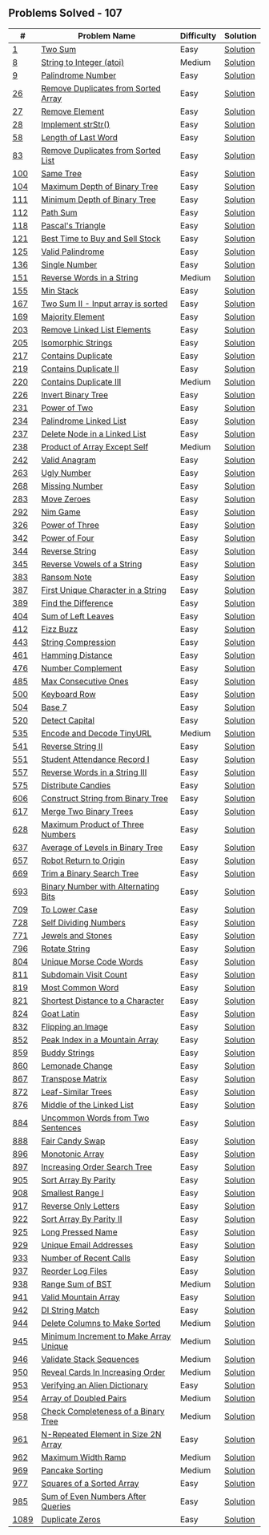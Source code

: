 ## Problems Solved - 107

| # | Problem Name | Difficulty | Solution |
| ---- | ------------ | ---------- | ----------- |  
| <a href="Easy/1  Two Sum/">1</a> |  <a href="Easy/1  Two Sum/Readme.md">Two Sum</a>| Easy | <a href="Easy/1  Two Sum/twoSum.js">Solution</a> | 
| <a href="Medium/8  String to Integer (atoi)/">8</a> |  <a href="Medium/8  String to Integer (atoi)/Readme.md">String to Integer (atoi)</a>| Medium | <a href="Medium/8  String to Integer (atoi)/stringToInteger(atoi).js">Solution</a> | 
| <a href="Easy/9 Palindrome Number/">9</a> |  <a href="Easy/9 Palindrome Number/Readme.md">Palindrome Number</a>| Easy | <a href="Easy/9 Palindrome Number/palindromeNumber.js">Solution</a> | 
| <a href="Easy/26  Remove Duplicates from Sorted Array/">26</a> |  <a href="Easy/26  Remove Duplicates from Sorted Array/Readme.md">Remove Duplicates from Sorted Array</a>| Easy | <a href="Easy/26  Remove Duplicates from Sorted Array/removeDuplicatesFromSortedArray.js">Solution</a> | 
| <a href="Easy/27  Remove Element/">27</a> |  <a href="Easy/27  Remove Element/Readme.md">Remove Element</a>| Easy | <a href="Easy/27  Remove Element/removeElement.js">Solution</a> | 
| <a href="Easy/28 Implement strStr()/">28</a> |  <a href="Easy/28 Implement strStr()/Readme.md">Implement strStr()</a>| Easy | <a href="Easy/28 Implement strStr()/implementStrstr().js">Solution</a> | 
| <a href="Easy/58  Length of Last Word/">58</a> |  <a href="Easy/58  Length of Last Word/Readme.md">Length of Last Word</a>| Easy | <a href="Easy/58  Length of Last Word/lengthOfLastWord.js">Solution</a> | 
| <a href="Easy/83 Remove Duplicates from Sorted List/">83</a> |  <a href="Easy/83 Remove Duplicates from Sorted List/Readme.md">Remove Duplicates from Sorted List</a>| Easy | <a href="Easy/83 Remove Duplicates from Sorted List/removeDuplicatesFromSortedList.js">Solution</a> | 
| <a href="Easy/100 Same Tree/">100</a> |  <a href="Easy/100 Same Tree/Readme.md">Same Tree</a>| Easy | <a href="Easy/100 Same Tree/sameTree.js">Solution</a> | 
| <a href="Easy/104 Maximum Depth of Binary Tree/">104</a> |  <a href="Easy/104 Maximum Depth of Binary Tree/Readme.md">Maximum Depth of Binary Tree</a>| Easy | <a href="Easy/104 Maximum Depth of Binary Tree/maximumDepthOfBinaryTree.js">Solution</a> | 
| <a href="Easy/111 Minimum Depth of Binary Tree/">111</a> |  <a href="Easy/111 Minimum Depth of Binary Tree/Readme.md">Minimum Depth of Binary Tree</a>| Easy | <a href="Easy/111 Minimum Depth of Binary Tree/minimumDepthOfBinaryTree.js">Solution</a> | 
| <a href="Easy/112 Path Sum/">112</a> |  <a href="Easy/112 Path Sum/Readme.md">Path Sum</a>| Easy | <a href="Easy/112 Path Sum/pathSum.js">Solution</a> | 
| <a href="Easy/118 Pascal's Triangle/">118</a> |  <a href="Easy/118 Pascal's Triangle/Readme.md">Pascal's Triangle</a>| Easy | <a href="Easy/118 Pascal's Triangle/pascal'sTriangle.js">Solution</a> | 
| <a href="Easy/121  Best Time to Buy and Sell Stock/">121</a> |  <a href="Easy/121  Best Time to Buy and Sell Stock/Readme.md">Best Time to Buy and Sell Stock</a>| Easy | <a href="Easy/121  Best Time to Buy and Sell Stock/bestTimeToBuyAndSellStock.js">Solution</a> | 
| <a href="Easy/125 Valid Palindrome/">125</a> |  <a href="Easy/125 Valid Palindrome/Readme.md">Valid Palindrome</a>| Easy | <a href="Easy/125 Valid Palindrome/validPalindrome.js">Solution</a> | 
| <a href="Easy/136 Single Number/">136</a> |  <a href="Easy/136 Single Number/Readme.md">Single Number</a>| Easy | <a href="Easy/136 Single Number/singleNumber.js">Solution</a> | 
| <a href="Medium/151  Reverse Words in a String/">151</a> |  <a href="Medium/151  Reverse Words in a String/Readme.md">Reverse Words in a String</a>| Medium | <a href="Medium/151  Reverse Words in a String/reverseWordsInAString.js">Solution</a> | 
| <a href="Easy/155 Min Stack/">155</a> |  <a href="Easy/155 Min Stack/Readme.md">Min Stack</a>| Easy | <a href="Easy/155 Min Stack/minStack.js">Solution</a> | 
| <a href="Easy/167 Two Sum II - Input array is sorted/">167</a> |  <a href="Easy/167 Two Sum II - Input array is sorted/Readme.md">Two Sum II - Input array is sorted</a>| Easy | <a href="Easy/167 Two Sum II - Input array is sorted/twoSumIiInputArrayIsSorted.js">Solution</a> | 
| <a href="Easy/169 Majority Element/">169</a> |  <a href="Easy/169 Majority Element/Readme.md">Majority Element</a>| Easy | <a href="Easy/169 Majority Element/majorityElement.js">Solution</a> | 
| <a href="Easy/203  Remove Linked List Elements/">203</a> |  <a href="Easy/203  Remove Linked List Elements/Readme.md">Remove Linked List Elements</a>| Easy | <a href="Easy/203  Remove Linked List Elements/removeLinkedListElements.js">Solution</a> | 
| <a href="Easy/205  Isomorphic Strings/">205</a> |  <a href="Easy/205  Isomorphic Strings/Readme.md">Isomorphic Strings</a>| Easy | <a href="Easy/205  Isomorphic Strings/isomorphicStrings.js">Solution</a> | 
| <a href="Easy/217  Contains Duplicate/">217</a> |  <a href="Easy/217  Contains Duplicate/Readme.md">Contains Duplicate</a>| Easy | <a href="Easy/217  Contains Duplicate/containsDuplicate.js">Solution</a> | 
| <a href="Easy/219  Contains Duplicate II/">219</a> |  <a href="Easy/219  Contains Duplicate II/Readme.md">Contains Duplicate II</a>| Easy | <a href="Easy/219  Contains Duplicate II/containsDuplicateIi.js">Solution</a> | 
| <a href="Medium/220  Contains Duplicate III/">220</a> |  <a href="Medium/220  Contains Duplicate III/Readme.md">Contains Duplicate III</a>| Medium | <a href="Medium/220  Contains Duplicate III/containsDuplicateIii.js">Solution</a> | 
| <a href="Easy/226 Invert Binary Tree/">226</a> |  <a href="Easy/226 Invert Binary Tree/Readme.md">Invert Binary Tree</a>| Easy | <a href="Easy/226 Invert Binary Tree/invertBinaryTree.js">Solution</a> | 
| <a href="Easy/231  Power of Two/">231</a> |  <a href="Easy/231  Power of Two/Readme.md">Power of Two</a>| Easy | <a href="Easy/231  Power of Two/powerOfTwo.js">Solution</a> | 
| <a href="Easy/234 Palindrome Linked List/">234</a> |  <a href="Easy/234 Palindrome Linked List/Readme.md">Palindrome Linked List</a>| Easy | <a href="Easy/234 Palindrome Linked List/palindromeLinkedList.js">Solution</a> | 
| <a href="Easy/237 Delete Node in a Linked List/">237</a> |  <a href="Easy/237 Delete Node in a Linked List/Readme.md">Delete Node in a Linked List</a>| Easy | <a href="Easy/237 Delete Node in a Linked List/deleteNodeInALinkedList.js">Solution</a> | 
| <a href="Medium/238  Product of Array Except Self/">238</a> |  <a href="Medium/238  Product of Array Except Self/Readme.md">Product of Array Except Self</a>| Medium | <a href="Medium/238  Product of Array Except Self/productOfArrayExceptSelf.js">Solution</a> | 
| <a href="Easy/242 Valid Anagram/">242</a> |  <a href="Easy/242 Valid Anagram/Readme.md">Valid Anagram</a>| Easy | <a href="Easy/242 Valid Anagram/validAnagram.js">Solution</a> | 
| <a href="Easy/263  Ugly Number/">263</a> |  <a href="Easy/263  Ugly Number/Readme.md">Ugly Number</a>| Easy | <a href="Easy/263  Ugly Number/uglyNumber.js">Solution</a> | 
| <a href="Easy/268 Missing Number/">268</a> |  <a href="Easy/268 Missing Number/Readme.md">Missing Number</a>| Easy | <a href="Easy/268 Missing Number/missingNumber.js">Solution</a> | 
| <a href="Easy/283  Move Zeroes/">283</a> |  <a href="Easy/283  Move Zeroes/Readme.md">Move Zeroes</a>| Easy | <a href="Easy/283  Move Zeroes/moveZeroes.js">Solution</a> | 
| <a href="Easy/292 Nim Game/">292</a> |  <a href="Easy/292 Nim Game/Readme.md">Nim Game</a>| Easy | <a href="Easy/292 Nim Game/nimGame.js">Solution</a> | 
| <a href="Easy/326  Power of Three/">326</a> |  <a href="Easy/326  Power of Three/Readme.md">Power of Three</a>| Easy | <a href="Easy/326  Power of Three/powerOfThree.js">Solution</a> | 
| <a href="Easy/342  Power of Four/">342</a> |  <a href="Easy/342  Power of Four/Readme.md">Power of Four</a>| Easy | <a href="Easy/342  Power of Four/powerOfFour.js">Solution</a> | 
| <a href="Easy/344 Reverse String/">344</a> |  <a href="Easy/344 Reverse String/Readme.md">Reverse String</a>| Easy | <a href="Easy/344 Reverse String/reverseString.js">Solution</a> | 
| <a href="Easy/345 Reverse Vowels of a String/">345</a> |  <a href="Easy/345 Reverse Vowels of a String/Readme.md">Reverse Vowels of a String</a>| Easy | <a href="Easy/345 Reverse Vowels of a String/reverseVowelsOfAString.js">Solution</a> | 
| <a href="Easy/383  Ransom Note/">383</a> |  <a href="Easy/383  Ransom Note/Readme.md">Ransom Note</a>| Easy | <a href="Easy/383  Ransom Note/ransomNote.js">Solution</a> | 
| <a href="Easy/387 First Unique Character in a String/">387</a> |  <a href="Easy/387 First Unique Character in a String/Readme.md">First Unique Character in a String</a>| Easy | <a href="Easy/387 First Unique Character in a String/firstUniqueCharacterInAString.js">Solution</a> | 
| <a href="Easy/389  Find the Difference/">389</a> |  <a href="Easy/389  Find the Difference/Readme.md">Find the Difference</a>| Easy | <a href="Easy/389  Find the Difference/findTheDifference.js">Solution</a> | 
| <a href="Easy/404 Sum of Left Leaves/">404</a> |  <a href="Easy/404 Sum of Left Leaves/Readme.md">Sum of Left Leaves</a>| Easy | <a href="Easy/404 Sum of Left Leaves/sumOfLeftLeaves.js">Solution</a> | 
| <a href="Easy/412 Fizz Buzz/">412</a> |  <a href="Easy/412 Fizz Buzz/Readme.md">Fizz Buzz</a>| Easy | <a href="Easy/412 Fizz Buzz/fizzBuzz.js">Solution</a> | 
| <a href="Easy/443 String Compression/">443</a> |  <a href="Easy/443 String Compression/Readme.md">String Compression</a>| Easy | <a href="Easy/443 String Compression/stringCompression.js">Solution</a> | 
| <a href="Easy/461  Hamming Distance/">461</a> |  <a href="Easy/461  Hamming Distance/Readme.md">Hamming Distance</a>| Easy | <a href="Easy/461  Hamming Distance/hammingDistance.js">Solution</a> | 
| <a href="Easy/476  Number Complement/">476</a> |  <a href="Easy/476  Number Complement/Readme.md">Number Complement</a>| Easy | <a href="Easy/476  Number Complement/numberComplement.js">Solution</a> | 
| <a href="Easy/485 Max Consecutive Ones/">485</a> |  <a href="Easy/485 Max Consecutive Ones/Readme.md">Max Consecutive Ones</a>| Easy | <a href="Easy/485 Max Consecutive Ones/maxConsecutiveOnes.js">Solution</a> | 
| <a href="Easy/500  Keyboard Row/">500</a> |  <a href="Easy/500  Keyboard Row/Readme.md">Keyboard Row</a>| Easy | <a href="Easy/500  Keyboard Row/keyboardRow.js">Solution</a> | 
| <a href="Easy/504  Base 7/">504</a> |  <a href="Easy/504  Base 7/Readme.md">Base 7</a>| Easy | <a href="Easy/504  Base 7/base7.js">Solution</a> | 
| <a href="Easy/520 Detect Capital/">520</a> |  <a href="Easy/520 Detect Capital/Readme.md">Detect Capital</a>| Easy | <a href="Easy/520 Detect Capital/detectCapital.js">Solution</a> | 
| <a href="Medium/535  Encode and Decode TinyURL/">535</a> |  <a href="Medium/535  Encode and Decode TinyURL/Readme.md">Encode and Decode TinyURL</a>| Medium | <a href="Medium/535  Encode and Decode TinyURL/encodeAndDecodeTinyurl.js">Solution</a> | 
| <a href="Easy/541 Reverse String II/">541</a> |  <a href="Easy/541 Reverse String II/Readme.md">Reverse String II</a>| Easy | <a href="Easy/541 Reverse String II/reverseStringIi.js">Solution</a> | 
| <a href="Easy/551 Student Attendance Record I/">551</a> |  <a href="Easy/551 Student Attendance Record I/Readme.md">Student Attendance Record I</a>| Easy | <a href="Easy/551 Student Attendance Record I/studentAttendanceRecordI.js">Solution</a> | 
| <a href="Easy/557 Reverse Words in a String III/">557</a> |  <a href="Easy/557 Reverse Words in a String III/Readme.md">Reverse Words in a String III</a>| Easy | <a href="Easy/557 Reverse Words in a String III/reverseWordsInAStringIii.js">Solution</a> | 
| <a href="Easy/575  Distribute Candies/">575</a> |  <a href="Easy/575  Distribute Candies/Readme.md">Distribute Candies</a>| Easy | <a href="Easy/575  Distribute Candies/distributeCandies.js">Solution</a> | 
| <a href="Easy/606  Construct String from Binary Tree/">606</a> |  <a href="Easy/606  Construct String from Binary Tree/Readme.md">Construct String from Binary Tree</a>| Easy | <a href="Easy/606  Construct String from Binary Tree/constructStringFromBinaryTree.js">Solution</a> | 
| <a href="Easy/617 Merge Two Binary Trees/">617</a> |  <a href="Easy/617 Merge Two Binary Trees/Readme.md">Merge Two Binary Trees</a>| Easy | <a href="Easy/617 Merge Two Binary Trees/mergeTwoBinaryTrees.js">Solution</a> | 
| <a href="Easy/628  Maximum Product of Three Numbers/">628</a> |  <a href="Easy/628  Maximum Product of Three Numbers/Readme.md">Maximum Product of Three Numbers</a>| Easy | <a href="Easy/628  Maximum Product of Three Numbers/maximumProductOfThreeNumbers.js">Solution</a> | 
| <a href="Easy/637 Average of Levels in Binary Tree/">637</a> |  <a href="Easy/637 Average of Levels in Binary Tree/Readme.md">Average of Levels in Binary Tree</a>| Easy | <a href="Easy/637 Average of Levels in Binary Tree/averageOfLevelsInBinaryTree.js">Solution</a> | 
| <a href="Easy/657 Robot Return to Origin/">657</a> |  <a href="Easy/657 Robot Return to Origin/Readme.md">Robot Return to Origin</a>| Easy | <a href="Easy/657 Robot Return to Origin/robotReturnToOrigin.js">Solution</a> | 
| <a href="Easy/669  Trim a Binary Search Tree/">669</a> |  <a href="Easy/669  Trim a Binary Search Tree/Readme.md">Trim a Binary Search Tree</a>| Easy | <a href="Easy/669  Trim a Binary Search Tree/trimABinarySearchTree.js">Solution</a> | 
| <a href="Easy/693  Binary Number with Alternating Bits/">693</a> |  <a href="Easy/693  Binary Number with Alternating Bits/Readme.md">Binary Number with Alternating Bits</a>| Easy | <a href="Easy/693  Binary Number with Alternating Bits/binaryNumberWithAlternatingBits.js">Solution</a> | 
| <a href="Easy/709 To Lower Case/">709</a> |  <a href="Easy/709 To Lower Case/Readme.md">To Lower Case</a>| Easy | <a href="Easy/709 To Lower Case/toLowerCase.js">Solution</a> | 
| <a href="Easy/728  Self Dividing Numbers/">728</a> |  <a href="Easy/728  Self Dividing Numbers/Readme.md">Self Dividing Numbers</a>| Easy | <a href="Easy/728  Self Dividing Numbers/selfDividingNumbers.js">Solution</a> | 
| <a href="Easy/771 Jewels and Stones/">771</a> |  <a href="Easy/771 Jewels and Stones/Readme.md">Jewels and Stones</a>| Easy | <a href="Easy/771 Jewels and Stones/jewelsAndStones.js">Solution</a> | 
| <a href="Easy/796  Rotate String/">796</a> |  <a href="Easy/796  Rotate String/Readme.md">Rotate String</a>| Easy | <a href="Easy/796  Rotate String/rotateString.js">Solution</a> | 
| <a href="Easy/804 Unique Morse Code Words/">804</a> |  <a href="Easy/804 Unique Morse Code Words/Readme.md">Unique Morse Code Words</a>| Easy | <a href="Easy/804 Unique Morse Code Words/uniqueMorseCodeWords.js">Solution</a> | 
| <a href="Easy/811 Subdomain Visit Count/">811</a> |  <a href="Easy/811 Subdomain Visit Count/Readme.md">Subdomain Visit Count</a>| Easy | <a href="Easy/811 Subdomain Visit Count/subdomainVisitCount.js">Solution</a> | 
| <a href="Easy/819  Most Common Word/">819</a> |  <a href="Easy/819  Most Common Word/Readme.md">Most Common Word</a>| Easy | <a href="Easy/819  Most Common Word/mostCommonWord.js">Solution</a> | 
| <a href="Easy/821 Shortest Distance to a Character/">821</a> |  <a href="Easy/821 Shortest Distance to a Character/Readme.md">Shortest Distance to a Character</a>| Easy | <a href="Easy/821 Shortest Distance to a Character/shortestDistanceToACharacter.js">Solution</a> | 
| <a href="Easy/824 Goat Latin/">824</a> |  <a href="Easy/824 Goat Latin/Readme.md">Goat Latin</a>| Easy | <a href="Easy/824 Goat Latin/goatLatin.js">Solution</a> | 
| <a href="Easy/832 Flipping an Image/">832</a> |  <a href="Easy/832 Flipping an Image/Readme.md">Flipping an Image</a>| Easy | <a href="Easy/832 Flipping an Image/flippingAnImage.js">Solution</a> | 
| <a href="Easy/852 Peak Index in a Mountain Array/">852</a> |  <a href="Easy/852 Peak Index in a Mountain Array/Readme.md">Peak Index in a Mountain Array</a>| Easy | <a href="Easy/852 Peak Index in a Mountain Array/peakIndexInAMountainArray.js">Solution</a> | 
| <a href="Easy/859  Buddy Strings/">859</a> |  <a href="Easy/859  Buddy Strings/Readme.md">Buddy Strings</a>| Easy | <a href="Easy/859  Buddy Strings/buddyStrings.js">Solution</a> | 
| <a href="Easy/860  Lemonade Change/">860</a> |  <a href="Easy/860  Lemonade Change/Readme.md">Lemonade Change</a>| Easy | <a href="Easy/860  Lemonade Change/lemonadeChange.js">Solution</a> | 
| <a href="Easy/867  Transpose Matrix/">867</a> |  <a href="Easy/867  Transpose Matrix/Readme.md">Transpose Matrix</a>| Easy | <a href="Easy/867  Transpose Matrix/transposeMatrix.js">Solution</a> | 
| <a href="Easy/872 Leaf-Similar Trees/">872</a> |  <a href="Easy/872 Leaf-Similar Trees/Readme.md">Leaf-Similar Trees</a>| Easy | <a href="Easy/872 Leaf-Similar Trees/leafSimilarTrees.js">Solution</a> | 
| <a href="Easy/876 Middle of the Linked List/">876</a> |  <a href="Easy/876 Middle of the Linked List/Readme.md">Middle of the Linked List</a>| Easy | <a href="Easy/876 Middle of the Linked List/middleOfTheLinkedList.js">Solution</a> | 
| <a href="Easy/884 Uncommon Words from Two Sentences/">884</a> |  <a href="Easy/884 Uncommon Words from Two Sentences/Readme.md">Uncommon Words from Two Sentences</a>| Easy | <a href="Easy/884 Uncommon Words from Two Sentences/uncommonWordsFromTwoSentences.js">Solution</a> | 
| <a href="Easy/888 Fair Candy Swap/">888</a> |  <a href="Easy/888 Fair Candy Swap/Readme.md">Fair Candy Swap</a>| Easy | <a href="Easy/888 Fair Candy Swap/fairCandySwap.js">Solution</a> | 
| <a href="Easy/896 Monotonic Array/">896</a> |  <a href="Easy/896 Monotonic Array/Readme.md">Monotonic Array</a>| Easy | <a href="Easy/896 Monotonic Array/monotonicArray.js">Solution</a> | 
| <a href="Easy/897  Increasing Order Search Tree/">897</a> |  <a href="Easy/897  Increasing Order Search Tree/Readme.md">Increasing Order Search Tree</a>| Easy | <a href="Easy/897  Increasing Order Search Tree/increasingOrderSearchTree.js">Solution</a> | 
| <a href="Easy/905 Sort Array By Parity/">905</a> |  <a href="Easy/905 Sort Array By Parity/Readme.md">Sort Array By Parity</a>| Easy | <a href="Easy/905 Sort Array By Parity/sortArrayByParity.js">Solution</a> | 
| <a href="Easy/908  Smallest Range I/">908</a> |  <a href="Easy/908  Smallest Range I/Readme.md">Smallest Range I</a>| Easy | <a href="Easy/908  Smallest Range I/smallestRangeI.js">Solution</a> | 
| <a href="Easy/917 Reverse Only Letters/">917</a> |  <a href="Easy/917 Reverse Only Letters/Readme.md">Reverse Only Letters</a>| Easy | <a href="Easy/917 Reverse Only Letters/reverseOnlyLetters.js">Solution</a> | 
| <a href="Easy/922  Sort Array By Parity II/">922</a> |  <a href="Easy/922  Sort Array By Parity II/Readme.md">Sort Array By Parity II</a>| Easy | <a href="Easy/922  Sort Array By Parity II/sortArrayByParityIi.js">Solution</a> | 
| <a href="Easy/925 Long Pressed Name/">925</a> |  <a href="Easy/925 Long Pressed Name/Readme.md">Long Pressed Name</a>| Easy | <a href="Easy/925 Long Pressed Name/longPressedName.js">Solution</a> | 
| <a href="Easy/929 Unique Email Addresses/">929</a> |  <a href="Easy/929 Unique Email Addresses/Readme.md">Unique Email Addresses</a>| Easy | <a href="Easy/929 Unique Email Addresses/uniqueEmailAddresses.js">Solution</a> | 
| <a href="Easy/933 Number of Recent Calls/">933</a> |  <a href="Easy/933 Number of Recent Calls/Readme.md">Number of Recent Calls</a>| Easy | <a href="Easy/933 Number of Recent Calls/numberOfRecentCalls.js">Solution</a> | 
| <a href="Easy/937 Reorder Log Files/">937</a> |  <a href="Easy/937 Reorder Log Files/Readme.md">Reorder Log Files</a>| Easy | <a href="Easy/937 Reorder Log Files/reorderLogFiles.js">Solution</a> | 
| <a href="Medium/938  Range Sum of BST/">938</a> |  <a href="Medium/938  Range Sum of BST/Readme.md">Range Sum of BST</a>| Medium | <a href="Medium/938  Range Sum of BST/rangeSumOfBst.js">Solution</a> | 
| <a href="Easy/941  Valid Mountain Array/">941</a> |  <a href="Easy/941  Valid Mountain Array/Readme.md">Valid Mountain Array</a>| Easy | <a href="Easy/941  Valid Mountain Array/validMountainArray.js">Solution</a> | 
| <a href="Easy/942  DI String Match/">942</a> |  <a href="Easy/942  DI String Match/Readme.md">DI String Match</a>| Easy | <a href="Easy/942  DI String Match/diStringMatch.js">Solution</a> | 
| <a href="Medium/944  Delete Columns to Make Sorted/">944</a> |  <a href="Medium/944  Delete Columns to Make Sorted/Readme.md">Delete Columns to Make Sorted</a>| Medium | <a href="Medium/944  Delete Columns to Make Sorted/deleteColumnsToMakeSorted.js">Solution</a> | 
| <a href="Medium/945  Minimum Increment to Make Array Unique/">945</a> |  <a href="Medium/945  Minimum Increment to Make Array Unique/Readme.md">Minimum Increment to Make Array Unique</a>| Medium | <a href="Medium/945  Minimum Increment to Make Array Unique/minimumIncrementToMakeArrayUnique.js">Solution</a> | 
| <a href="Medium/946  Validate Stack Sequences/">946</a> |  <a href="Medium/946  Validate Stack Sequences/Readme.md">Validate Stack Sequences</a>| Medium | <a href="Medium/946  Validate Stack Sequences/validateStackSequences.js">Solution</a> | 
| <a href="Medium/950  Reveal Cards In Increasing Order/">950</a> |  <a href="Medium/950  Reveal Cards In Increasing Order/Readme.md">Reveal Cards In Increasing Order</a>| Medium | <a href="Medium/950  Reveal Cards In Increasing Order/revealCardsInIncreasingOrder.js">Solution</a> | 
| <a href="Easy/953  Verifying an Alien Dictionary/">953</a> |  <a href="Easy/953  Verifying an Alien Dictionary/Readme.md">Verifying an Alien Dictionary</a>| Easy | <a href="Easy/953  Verifying an Alien Dictionary/verifyingAnAlienDictionary.js">Solution</a> | 
| <a href="Medium/954  Array of Doubled Pairs/">954</a> |  <a href="Medium/954  Array of Doubled Pairs/Readme.md">Array of Doubled Pairs</a>| Medium | <a href="Medium/954  Array of Doubled Pairs/arrayOfDoubledPairs.js">Solution</a> | 
| <a href="Medium/958  Check Completeness of a Binary Tree/">958</a> |  <a href="Medium/958  Check Completeness of a Binary Tree/Readme.md">Check Completeness of a Binary Tree</a>| Medium | <a href="Medium/958  Check Completeness of a Binary Tree/checkCompletenessOfABinaryTree.js">Solution</a> | 
| <a href="Easy/961  N-Repeated Element in Size 2N Array/">961</a> |  <a href="Easy/961  N-Repeated Element in Size 2N Array/Readme.md">N-Repeated Element in Size 2N Array</a>| Easy | <a href="Easy/961  N-Repeated Element in Size 2N Array/nRepeatedElementInSize2nArray.js">Solution</a> | 
| <a href="Medium/962  Maximum Width Ramp/">962</a> |  <a href="Medium/962  Maximum Width Ramp/Readme.md">Maximum Width Ramp</a>| Medium | <a href="Medium/962  Maximum Width Ramp/maximumWidthRamp.js">Solution</a> | 
| <a href="Medium/969  Pancake Sorting/">969</a> |  <a href="Medium/969  Pancake Sorting/Readme.md">Pancake Sorting</a>| Medium | <a href="Medium/969  Pancake Sorting/pancakeSorting.js">Solution</a> | 
| <a href="Easy/977  Squares of a Sorted Array/">977</a> |  <a href="Easy/977  Squares of a Sorted Array/Readme.md">Squares of a Sorted Array</a>| Easy | <a href="Easy/977  Squares of a Sorted Array/squaresOfASortedArray.js">Solution</a> | 
| <a href="Easy/985  Sum of Even Numbers After Queries/">985</a> |  <a href="Easy/985  Sum of Even Numbers After Queries/Readme.md">Sum of Even Numbers After Queries</a>| Easy | <a href="Easy/985  Sum of Even Numbers After Queries/sumOfEvenNumbersAfterQueries.js">Solution</a> | 
| <a href="Easy/1089  Duplicate Zeros/">1089</a> |  <a href="Easy/1089  Duplicate Zeros/Readme.md">Duplicate Zeros</a>| Easy | <a href="Easy/1089  Duplicate Zeros/duplicateZeros.js">Solution</a> | 
